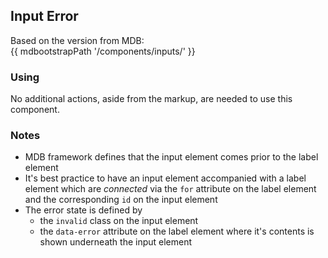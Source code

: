 ## Input Error

Based on the version from MDB:<br>
{{ mdbootstrapPath '/components/inputs/' }}

### Using

No additional actions, aside from the markup, are needed to use this component.

### Notes

* MDB framework defines that the input element comes prior to the label element
* It's best practice to have an input element accompanied with a label element which are *connected* via the `for` attribute on the label element and the corresponding `id` on the input element
* The error state is defined by
  * the `invalid` class on the input element
  * the `data-error` attribute on the label element where it's contents is shown underneath the input element